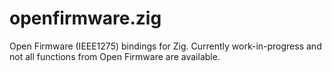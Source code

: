 # openfirmware.zig
Open Firmware (IEEE1275) bindings for Zig. Currently work-in-progress and not all functions from Open Firmware are available.